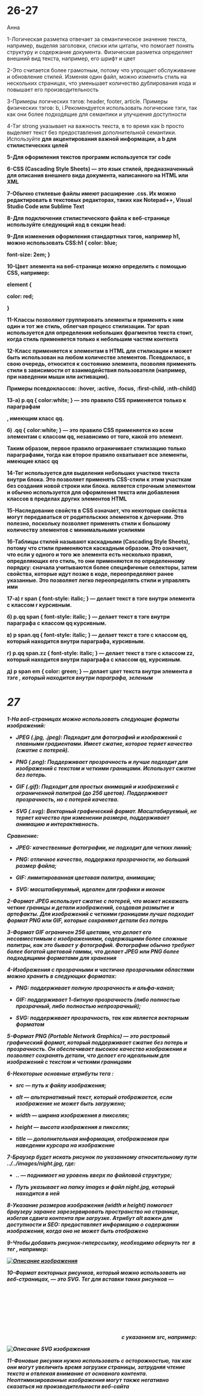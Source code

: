 # 26-27
Анна

1-Логическая разметка отвечает за семантическое значение текста, например, выделяя заголовки, списки или цитаты, что помогает понять структуру и содержание документа. Физическая разметка определяет внешний вид текста, например, его шрифт и цвет

2-Это считается более грамотным, потому что упрощает обслуживание и обновление стилей. Изменяя один файл, можно изменить стиль на нескольких страницах, что уменьшает количество дублирования кода и повышает его производительность

3-Примеры логических тэгов: header, footer, article. Примеры физических тэгов: b, i.Рекомендуется использовать логические тэги, так как они более подходящие для семантики и улучшения доступности

4-Тэг strong указывает на важность текста, в то время как b просто выделяет текст без предоставления дополнительной семантики. Используйте <strong> для акцентирования важной информации, а b для стилистических целей

5-Для оформления текстов программ используется тэг code

6-CSS (Cascading Style Sheets) — это язык стилей, предназначенный для описания внешнего вида документа, написанного на HTML или XML

7-Обычно стилевые файлы имеют расширение .css. Их можно редактировать в текстовых редакторах, таких как Notepad++, Visual Studio Code или Sublime Text

8-Для подключения стилистического файла к веб-странице используйте следующий код в секции head:

<link rel="stylesheet" type="text/css" href="style.css">

9-Для изменения оформления стандартных тэгов, например h1, можно использовать CSS:h1 {
  color: blue;

  font-size: 2em;
}

10-Цвет элемента на веб-странице можно определить с помощью CSS, например:

element {

  color: red;
  
}

11-Классы позволяют группировать элементы и применять к ним один и тот же стиль, облегчая процесс стилизации. Тэг span используется для определения небольших фрагментов текста стоит, когда стиль применяется только к небольшим частям контента

12-Класс применяется к элементам в HTML для стилизации и может быть использован на любом количестве элементов. Псевдокласс, в свою очередь, относится к состоянию элемента, позволяя применять стили в зависимости от взаимодействия пользователя (например, при наведении мыши или активации). 

Примеры псевдоклассов: :hover, :active, :focus, :first-child, :nth-child()

13-а) p.qq { color:white; } — это правило CSS применяется только к параграфам <p>, имеющим класс qq. 

б) .qq { color:white; } — это правило CSS применяется ко всем элементам с классом qq, независимо от того, какой это элемент. 

Таким образом, первое правило ограничивает стилизацию только параграфами, тогда как второе правило охватывает все элементы, имеющие класс qq

14-Тег <span> используется для выделения небольших участков текста внутри блока. Это позволяет применять CSS-стили к этим участкам без создания новой строки или блока. <span> является строчным элементом и обычно используется для оформления текста или добавления классов в пределах других элементов HTML

15-Наследование свойств в CSS означает, что некоторые свойства могут передаваться от родительских элементов к дочерним. Это полезно, поскольку позволяет применять стили к большому количеству элементов с минимальными усилиями

16-Таблицы стилей называют каскадными (Cascading Style Sheets), потому что стили применяются каскадным образом. Это означает, что если у одного и того же элемента есть несколько правил, определяющих его стиль, то они применяются по определенному порядку: сначала учитываются более специфичные селекторы, затем свойства, которые идут позже в коде, переопределяют ранее указанные. Это позволяет легко переопределять стили и управлять ими

17-а) r span { font-style: italic; } — делает текст в тэге <span> внутри элемента с классом r курсивным.

б) p.qq span { font-style: italic; } — делает текст в тэге <span> внутри параграфа с классом qq курсивным.

в) p span.qq { font-style: italic; } — делает текст в тэге <span> с классом qq, который находится внутри параграфа, курсивным.

г) p.qq span.zz { font-style: italic; } — делает текст в тэге <span> с классом zz, который находится внутри параграфа с классом qq, курсивным.

д) p span em { color: green; } — делает цвет текста внутри элемента <em> в тэге <span>, который находится внутри параграфа, зеленым


# 27

1-На веб-страницах можно использовать следующие форматы изображений:

- JPEG (.jpg, .jpeg): Подходит для фотографий и изображений с плавными градиентами. Имеет сжатие, которое теряет качество (сжатие с потерей).
  
- PNG (.png): Поддерживает прозрачность и лучше подходит для изображений с текстом и четкими границами. Использует сжатие без потерь.
  
- GIF (.gif): Подходит для простых анимаций и изображений с ограниченной палитрой (до 256 цветов). Поддерживает прозрачность, но с потерей качества.
  
- SVG (.svg): Векторный графический формат. Масштабируемый, не теряет качество при изменении размера, поддерживает анимацию и интерактивность.

Сравнение:

- JPEG: качественные фотографии, не подходит для четких линий;
  
- PNG: отличное качество, поддержка прозрачности, но больший размер файла;
  
- GIF: лимитированная цветовая палитра, анимации;
  
- SVG: масштабируемый, идеален для графики и иконок

2-Формат JPEG использует сжатие с потерей, что может искажать четкие границы и детали изображений, создавая размытие и артефакты. Для изображений с четкими границами лучше подходит формат PNG или GIF, которые сохраняют детали без потерь

3-Формат GIF ограничен 256 цветами, что делает его несовместимым с изображениями, содержащими более сложные палитры, как это бывает у фотографий. Фотографии обычно требуют более богатой цветовой гаммы, что делает JPEG или PNG более подходящими форматами для хранения

4-Изображения с прозрачными и частично прозрачными областями можно хранить в следующих форматах:

- PNG: поддерживает полную прозрачность и альфа-канал;
  
- GIF: поддерживает 1-битную прозрачность (либо полностью прозрачный, либо полностью непрозрачный);
  
- SVG: поддерживает прозрачность, так как является векторным форматом

5-Формат PNG (Portable Network Graphics) — это растровый графический формат, который поддерживает сжатие без потерь и прозрачность. Он обеспечивает высокое качество изображения и позволяет сохранять детали, что делает его идеальным для изображений с текстом и четкими границами

6-Некоторые основные атрибуты тега <img>:

- src — путь к файлу изображения;
  
- alt — альтернативный текст, который отображается, если изображение не может быть загружено;
  
- width — ширина изображения в пикселях;
  
- height — высота изображения в пикселях;
  
- title — дополнительная информация, отображаемая при наведении курсора на изображение

7-Браузер будет искать рисунок по указанному относительному пути ../../images/night.jpg, где:

- .. — поднимает на уровень вверх по файловой структуре;
  
- Путь указывает на папку images и файл night.jpg, который находится в ней

8-Указание размеров изображения (width и height) помогает браузеру заранее зарезервировать пространство на странице, избегая сдвига контента при загрузке. Атрибут alt важен для доступности и SEO: предоставляет информацию о содержании изображения, когда оно не может быть отображено

9-Чтобы добавить рисунок-гиперссылку, необходимо обернуть тег <img> в тег <a>, например:

<a href="https://example.com">
  
  <img src="image.jpg" alt="Описание изображения">
  
</a>

10-Формат векторных рисунков, который можно использовать на веб-страницах, — это SVG. Тег для вставки таких рисунков — <svg> или <img> с указанием src, например:

<img src="image.svg" alt="Описание SVG изображения">

11-Фоновые рисунки нужно использовать с осторожностью, так как они могут увеличить время загрузки страницы, затрудняя чтение текста и отвлекая внимание от основного контента. Неоптимизированные изображения могут также негативно сказаться на производительности веб-сайта
